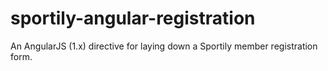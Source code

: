 # sportily-angular-registration

An AngularJS (1.x) directive for laying down a Sportily member registration form.
